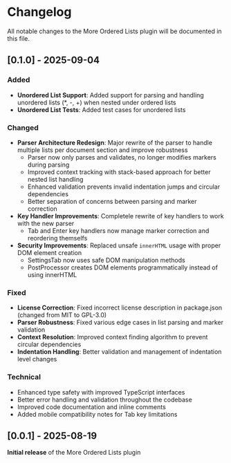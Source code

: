# Changelog

All notable changes to the More Ordered Lists plugin will be documented in this file.

## [0.1.0] - 2025-09-04

### Added
- **Unordered List Support**: Added support for parsing and handling unordered lists (*, -, +) when nested under ordered lists
- **Unordered List Tests**: Added test cases for unordered lists

### Changed
- **Parser Architecture Redesign**: Major rewrite of the parser to handle multiple lists per document section and improve robustness
  - Parser now only parses and validates, no longer modifies markers during parsing
  - Improved context tracking with stack-based approach for better nested list handling
  - Enhanced validation prevents invalid indentation jumps and circular dependencies
  - Better separation of concerns between parsing and marker correction
- **Key Handler Improvements**: Completele rewrite of key handlers to work with the new parser
  - Tab and Enter key handlers now manage marker correction and reordering themselfs
- **Security Improvements**: Replaced unsafe `innerHTML` usage with proper DOM element creation
  - SettingsTab now uses safe DOM manipulation methods
  - PostProcessor creates DOM elements programmatically instead of using innerHTML

### Fixed
- **License Correction**: Fixed incorrect license description in package.json (changed from MIT to GPL-3.0)
- **Parser Robustness**: Fixed various edge cases in list parsing and marker validation
- **Context Resolution**: Improved context finding algorithm to prevent circular dependencies
- **Indentation Handling**: Better validation and management of indentation level changes

### Technical
- Enhanced type safety with improved TypeScript interfaces
- Better error handling and validation throughout the codebase
- Improved code documentation and inline comments
- Added mobile compatibility notes for Tab key limitations

## [0.0.1] - 2025-08-19

**Initial release** of the More Ordered Lists plugin